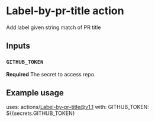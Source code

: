 # Label-by-pr-title action
Add label given string match of PR title

## Inputs

### `GITHUB_TOKEN`

**Required** The secret to access repo.


## Example usage

uses: actions/Label-by-pr-title@v1.1
with:
  GITHUB_TOKEN:  ${{secrets.GITHUB_TOKEN}
